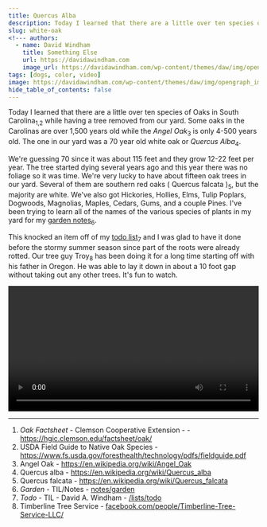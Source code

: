 ```yaml
---
title: Quercus Alba
description: Today I learned that there are a little over ten species of Oaks in South Carolina.
slug: white-oak
<!--- authors:
  - name: David Windham
    title: Something Else
    url: https://davidawindham.com
    image_url: https://davidawindham.com/wp-content/themes/daw/img/opengraph_image.jpg -->
tags: [dogs, color, video]
image: https://davidawindham.com/wp-content/themes/daw/img/opengraph_image.jpg
hide_table_of_contents: false
---
```


Today I learned that there are a little over ten species of Oaks in South Carolina<sub>1,2</sub> while having a tree removed from our yard. Some oaks in the Carolinas are over 1,500 years old while the _Angel Oak_<sub>3</sub> is only 4-500 years old. The one in our yard was a 70 year old white oak or _Quercus Alba_<sub>4</sub>. 

<!--truncate-->

We're guessing 70 since it was about 115 feet and they grow 12-22 feet per year. The tree started dying several years ago and this year there was no foliage so it was time. We're very lucky to have about fifteen oak trees in our yard. Several of them are southern red oaks ( Quercus falcata )<sub>5</sub>, but the majority are white. We've also got Hickories, Hollies, Elms, Tulip Poplars, Dogwoods, Magnolias, Maples, Cedars, Gums, and a couple Pines.  I've been trying to learn all of the names of the various species of plants in my yard for my [garden notes](/notes/garden)<sub>6</sub>. 

This knocked an item off of my [todo list](/lists/todo)<sub>7</sub> and I was glad to have it done before the stormy summer season since part of the roots were already rotted. Our tree guy Troy<sub>8</sub> has been doing it for a long time starting off with his father in Oregon. He was able to lay it down in about a 10 foot gap without taking out any other trees. It's fun to watch.

<video src="https://davidawindham.com/media/dead_oak.mp4" width="100%" controls="controls">
</video>

---

1. _Oak Factsheet_ - Clemson Cooperative Extension - - https://hgic.clemson.edu/factsheet/oak/
2. USDA Field Guide to Native Oak Species - https://www.fs.usda.gov/foresthealth/technology/pdfs/fieldguide.pdf
3. Angel Oak - https://en.wikipedia.org/wiki/Angel_Oak
4. Quercus alba - https://en.wikipedia.org/wiki/Quercus_alba
5. Quercus falcata - https://en.wikipedia.org/wiki/Quercus_falcata
6. _Garden_ - TIL/Notes - [notes/garden](/notes/garden)
7. _Todo_ - TIL - David A. Windham - [/lists/todo](/lists/todo)
8. Timberline Tree Service - [facebook.com/people/Timberline-Tree-Service-LLC/](https://www.facebook.com/people/Timberline-Tree-Service-LLC/100062993750660/)




